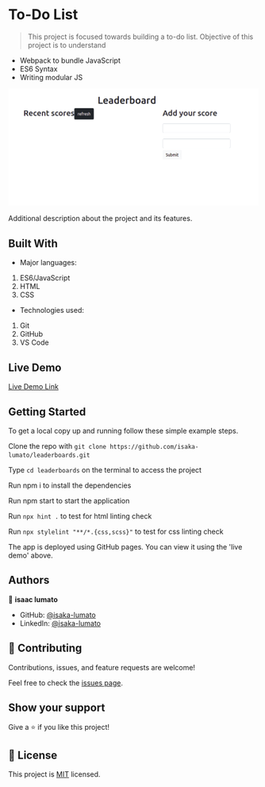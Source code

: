 # To-Do List

> This project is focused towards building a to-do list. Objective of this project is to understand 
- Webpack to bundle JavaScript
- ES6 Syntax
- Writing modular JS

![screenshot](./src/images/leaderboard.png)

Additional description about the project and its features.

## Built With

- Major languages:
1. ES6/JavaScript
2. HTML
3. CSS
- Technologies used:
1. Git
2. GitHub
3. VS Code

## Live Demo

[Live Demo Link](https://isaka-lumato.github.io/leeaderboards/dist/)


## Getting Started

To get a local copy up and running follow these simple example steps.

Clone the repo with `git clone https://github.com/isaka-lumato/leaderboards.git`

Type `cd leaderboards` on the terminal to access the project 

Run npm i to install the dependencies

Run npm start to start the application

Run `npx hint .` to test for html linting check

Run `npx stylelint "**/*.{css,scss}"` to test for css linting check

The app is deployed using GitHub pages. You can view it using the 'live demo' above.

## Authors

👤 **isaac lumato**

- GitHub: [@isaka-lumato](https://github.com/isaka-lumato)
- LinkedIn: [@isaka-lumato](https://www.linkedin.com/in/isaka-william-90773020b/)

## 🤝 Contributing

Contributions, issues, and feature requests are welcome!

Feel free to check the [issues page](../../issues/).

## Show your support

Give a ⭐️ if you like this project!


## 📝 License

This project is [MIT](./MIT.md) licensed.